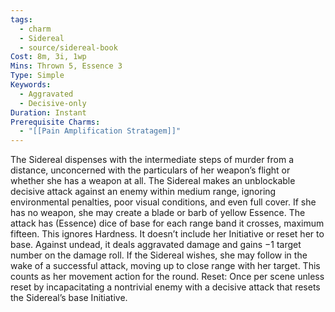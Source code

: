 ```yaml
---
tags:
  - charm
  - Sidereal
  - source/sidereal-book
Cost: 8m, 3i, 1wp
Mins: Thrown 5, Essence 3
Type: Simple
Keywords:
  - Aggravated
  - Decisive-only
Duration: Instant
Prerequisite Charms:
  - "[[Pain Amplification Stratagem]]"
---
```

The Sidereal dispenses with the intermediate steps of murder from a distance, unconcerned with the particulars of her weapon’s flight or whether she has a weapon at all. The Sidereal makes an unblockable decisive attack against an enemy within medium range, ignoring environmental penalties, poor visual conditions, and even full cover. If she has no weapon, she may create a blade or barb of yellow Essence. The attack has (Essence) dice of base for each range band it crosses, maximum fifteen. This ignores Hardness. It doesn’t include her Initiative or reset her to base. Against undead, it deals aggravated damage and gains −1 target number on the damage roll. If the Sidereal wishes, she may follow in the wake of a successful attack, moving up to close range with her target. This counts as her movement action for the round. Reset: Once per scene unless reset by incapacitating a nontrivial enemy with a decisive attack that resets the Sidereal’s base Initiative.